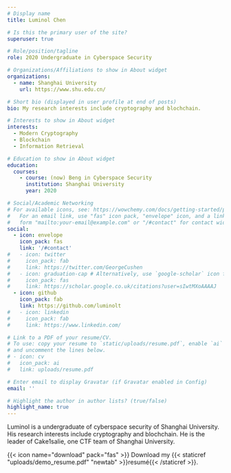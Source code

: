 ```yaml
---
# Display name
title: Luminol Chen

# Is this the primary user of the site?
superuser: true

# Role/position/tagline
role: 2020 Undergraduate in Cyberspace Security

# Organizations/Affiliations to show in About widget
organizations:
  - name: Shanghai University
    url: https://www.shu.edu.cn/

# Short bio (displayed in user profile at end of posts)
bio: My research interests include cryptography and blochchain.

# Interests to show in About widget
interests:
  - Modern Cryptography
  - Blockchain
  - Information Retrieval

# Education to show in About widget
education:
  courses:
    - course: (now) Beng in Cyberspace Security
      institution: Shanghai University
      year: 2020

# Social/Academic Networking
# For available icons, see: https://wowchemy.com/docs/getting-started/page-builder/#icons
#   For an email link, use "fas" icon pack, "envelope" icon, and a link in the
#   form "mailto:your-email@example.com" or "/#contact" for contact widget.
social:
  - icon: envelope
    icon_pack: fas
    link: '/#contact'
#   - icon: twitter
#     icon_pack: fab
#     link: https://twitter.com/GeorgeCushen
#   - icon: graduation-cap # Alternatively, use `google-scholar` icon from `ai` icon pack
#     icon_pack: fas
#     link: https://scholar.google.co.uk/citations?user=sIwtMXoAAAAJ
  - icon: github
    icon_pack: fab
    link: https://github.com/luminolt
#   - icon: linkedin
#     icon_pack: fab
#     link: https://www.linkedin.com/

# Link to a PDF of your resume/CV.
# To use: copy your resume to `static/uploads/resume.pdf`, enable `ai` icons in `params.toml`,
# and uncomment the lines below.
# - icon: cv
#   icon_pack: ai
#   link: uploads/resume.pdf

# Enter email to display Gravatar (if Gravatar enabled in Config)
email: ''

# Highlight the author in author lists? (true/false)
highlight_name: true
---
```


Luminol is a undergraduate of cyberspace security of Shanghai University. His research interests include cryptography and blochchain. He is the leader of Cake1salie, one CTF team of Shanghai University.

{{< icon name="download" pack="fas" >}} Download my {{< staticref "uploads/demo_resume.pdf" "newtab" >}}resumé{{< /staticref >}}.
